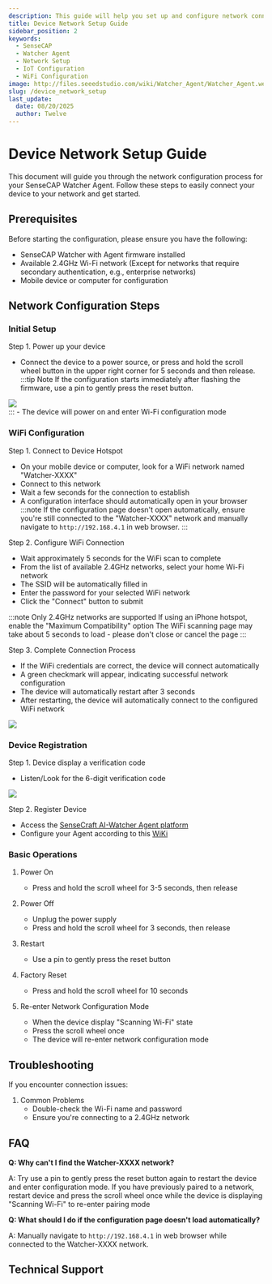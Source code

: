 ```yaml
---
description: This guide will help you set up and configure network connections for your SenseCAP Watcher Agent
title: Device Network Setup Guide
sidebar_position: 2
keywords:
  - SenseCAP
  - Watcher Agent
  - Network Setup
  - IoT Configuration
  - WiFi Configuration
image: http://files.seeedstudio.com/wiki/Watcher_Agent/Watcher_Agent.webp
slug: /device_network_setup
last_update:
  date: 08/20/2025
  author: Twelve
---
```


# Device Network Setup Guide

This document will guide you through the network configuration process for your SenseCAP Watcher Agent. Follow these steps to easily connect your device to your network and get started.

## Prerequisites

Before starting the configuration, please ensure you have the following:

- SenseCAP Watcher with Agent firmware installed
- Available 2.4GHz Wi-Fi network (Except for networks that require secondary authentication, e.g., enterprise networks)
- Mobile device or computer for configuration

## Network Configuration Steps

### Initial Setup

Step 1. Power up your device
- Connect the device to a power source, or press and hold the scroll wheel button in the upper right corner for 5 seconds and then release.
:::tip Note
If the configuration starts immediately after flashing the firmware, use a pin to gently press the reset button.
<div style={{textAlign:'center'}}><img src="http://files.seeedstudio.com/wiki/Watcher_Agent/Flash/finish2.jpg" style={{width:200, height:'auto'}}/></div>
:::
- The device will power on and enter  Wi-Fi configuration mode



### WiFi Configuration

Step 1. Connect to Device Hotspot
- On your mobile device or computer, look for a WiFi network named "Watcher-XXXX"
- Connect to this network
- Wait a few seconds for the connection to establish
- A configuration interface should automatically open in your browser
:::note
If the configuration page doesn't open automatically, ensure you're still connected to the "Watcher-XXXX" network and manually navigate to `http://192.168.4.1` in web browser.
:::

Step 2. Configure WiFi Connection
- Wait approximately 5 seconds for the WiFi scan to complete
- From the list of available 2.4GHz networks, select your home Wi-Fi network
- The SSID will be automatically filled in
- Enter the password for your selected WiFi network
- Click the "Connect" button to submit

:::note
Only 2.4GHz networks are supported
If using an iPhone hotspot, enable the "Maximum Compatibility" option
The WiFi scanning page may take about 5 seconds to load - please don't close or cancel the page
:::

Step 3. Complete Connection Process
- If the WiFi credentials are correct, the device will connect automatically
- A green checkmark will appear, indicating successful network configuration
- The device will automatically restart after 3 seconds
- After restarting, the device will automatically connect to the configured WiFi network

<div style={{textAlign:'center'}}><img src="http://files.seeedstudio.com/wiki/Watcher_Agent/firmware/wifi%20done.jpeg" style={{width:500, height:'auto'}}/></div> 


### Device Registration

Step 1. Device display a verification code
- Listen/Look for the 6-digit verification code
<div style={{textAlign:'center'}}><img src="http://files.seeedstudio.com/wiki/Watcher_Agent/firmware/activation.jpg" style={{width:300, height:'auto'}}/></div> 

Step 2. Register Device
- Access the [SenseCraft AI-Watcher Agent platform](https://sensecraft.seeed.cc/ai/watcher-agent)
- Configure your Agent according to this [WiKi](https://wiki.seeedstudio.com/Web_Control_Panel/)

### Basic Operations

1. Power On
   - Press and hold the scroll wheel for 3-5 seconds, then release

2. Power Off
   - Unplug the power supply
   - Press and hold the scroll wheel for 3 seconds, then release

3. Restart
   - Use a pin to gently press the reset button

4. Factory Reset
   - Press and hold the scroll wheel for 10 seconds

5. Re-enter Network Configuration Mode
   - When the device display "Scanning Wi-Fi" state
   - Press the scroll wheel once
   - The device will re-enter network configuration mode

## Troubleshooting

If you encounter connection issues:

1. Common Problems
   - Double-check the Wi-Fi name and password
   - Ensure you're connecting to a 2.4GHz network


## FAQ

**Q: Why can't I find the Watcher-XXXX network?**

A: Try use a pin to gently press the reset button again to restart the device and enter configuration mode.
If you have previously paired to a network, restart device and press the scroll wheel once while the device is displaying "Scanning Wi-Fi" to re-enter pairing mode

**Q: What should I do if the configuration page doesn't load automatically?**

A: Manually navigate to `http://192.168.4.1` in web browser while connected to the Watcher-XXXX network.

## Technical Support

<div class="button_tech_support_container">
<a href="https://discord.com/invite/QqMgVwHT3X" class="button_tech_support_sensecap"></a>
<a href="https://support.sensecapmx.com/portal/en/home" class="button_tech_support_sensecap3"></a>
</div>

<div class="button_tech_support_container">
<a href="mailto:support@sensecapmx.com" class="button_tech_support_sensecap2"></a>
<a href="https://github.com/Seeed-Studio/wiki-documents/discussions/69" class="button_discussion"></a>
</div>